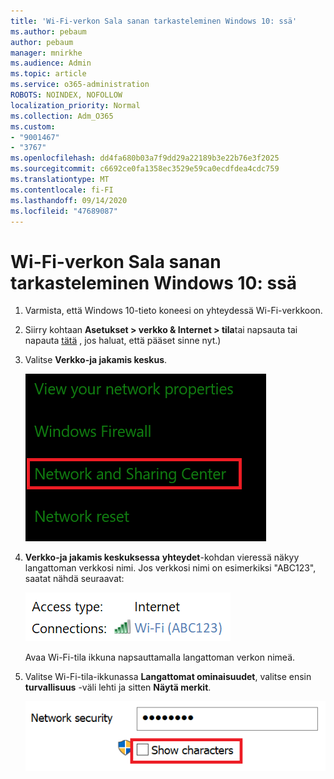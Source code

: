 ```yaml
---
title: 'Wi-Fi-verkon Sala sanan tarkasteleminen Windows 10: ssä'
ms.author: pebaum
author: pebaum
manager: mnirkhe
ms.audience: Admin
ms.topic: article
ms.service: o365-administration
ROBOTS: NOINDEX, NOFOLLOW
localization_priority: Normal
ms.collection: Adm_O365
ms.custom:
- "9001467"
- "3767"
ms.openlocfilehash: dd4fa680b03a7f9dd29a22189b3e22b76e3f2025
ms.sourcegitcommit: c6692ce0fa1358ec3529e59ca0ecdfdea4cdc759
ms.translationtype: MT
ms.contentlocale: fi-FI
ms.lasthandoff: 09/14/2020
ms.locfileid: "47689087"
---
```

# <a name="view-wi-fi-network-password-in-windows-10"></a>Wi-Fi-verkon Sala sanan tarkasteleminen Windows 10: ssä

1. Varmista, että Windows 10-tieto koneesi on yhteydessä Wi-Fi-verkkoon.

2. Siirry kohtaan **Asetukset > verkko & Internet > tila**tai napsauta tai napauta [tätä](ms-settings:network?activationSource=GetHelp) , jos haluat, että pääset sinne nyt.)

3. Valitse **Verkko-ja jakamis keskus**.

    ![Verkko-ja jakamis keskus.](media/network-sharing-center.png)

4. **Verkko-ja jakamis keskuksessa** **yhteydet**-kohdan vieressä näkyy langattoman verkkosi nimi. Jos verkkosi nimi on esimerkiksi "ABC123", saatat nähdä seuraavat:

    ![Verkko yhteydet.](media/network-connections.png)

    Avaa Wi-Fi-tila ikkuna napsauttamalla langattoman verkon nimeä. 

5. Valitse Wi-Fi-tila-ikkunassa **Langattomat ominaisuudet**, valitse ensin **turvallisuus** -väli lehti ja sitten **Näytä merkit**.

    ![Näytä Wi-Fi-Sala sanan merkit.](media/show-password-characters.png)

